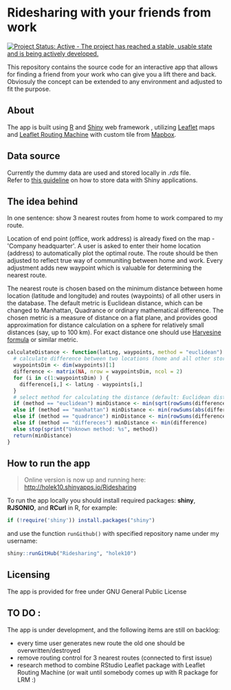 # Ridesharing with your friends from work

[![Project Status: Active - The project has reached a stable, usable state and is being actively developed.](http://www.repostatus.org/badges/latest/active.svg)](http://www.repostatus.org/#active)

This repository contains the source code for an interactive app that allows for finding a friend from your work who can give you a lift there and back. Obviosuly the concept can be extended to any environment and adjusted to fit the purpose.

## About
The app is built using [R](http://www.r-project.org) and [Shiny](http://shiny.rstudio.com) web framework , utilizing [Leaflet](http://www.leafletjs.com) maps and [Leaflet Routing Machine](http://www.liedman.net/leaflet-routing-machine/) with custom tile from [Mapbox](http://www.mapbox.com).

## Data source
Currently the dummy data are used and stored locally in *.rds* file.  
Refer to [this guideline](http://deanattali.com/blog/shiny-persistent-data-storage/) on how to store data with Shiny applications. 

## The idea behind
In one sentence: show 3 nearest routes from home to work compared to my route.  

Location of end point (office, work address) is already fixed on the map - 'Company headquarter'. A user is asked to enter their home location (address) to automatically plot the optimal route. The route should be then adjusted to reflect true way of communiting between home and work. Every adjustment adds new waypoint which is valuable for determining the nearest route. 

The nearest route is chosen based on the minimum distance between home location (latitude and longitude) and routes (waypoints) of all other users in the database. The default metric is Euclidean distance, which can be changed to Manhattan, Quadrance or ordinary mathematical difference. The chosen metric is a measure of distance on a flat plane, and provides good approximation for distance calculation on a sphere for relatively small distances (say, up to 100 km). For exact distance one should use [Harvesine formula](https://en.wikipedia.org/wiki/Haversine_formula) or similar metric. 
```R
calculateDistance <- function(latLng, waypoints, method = "euclidean") {
  # calculate difference between two locations (home and all other stored route waypoints)
  waypointsDim <- dim(waypoints)[1]
  difference <- matrix(NA, nrow = waypointsDim, ncol = 2)
  for (i in c(1:waypointsDim) ) {
    difference[i,] <- latLng - waypoints[i,]
  }
  # select method for calculating the distance (default: Euclidean distance)
  if (method == "euclidean") minDistance <- min(sqrt(rowSums(difference^2)))
  else if (method == "manhattan") minDistance <- min(rowSums(abs(difference)))
  else if (method == "quadrance") minDistance <- min(rowSums(difference^2))
  else if (method == "differeces") minDistance <- min(difference) 
  else stop(sprint("Unknown method: %s", method))
  return(minDistance)
}
```
## How to run the app
> Online version is now up and running here: http://holek10.shinyapps.io/Ridesharing  

To run the app locally you should install required packages: **shiny**,  **RJSONIO**, and **RCurl** in R, for example: 
```R
if (!require('shiny')) install.packages("shiny")
```
and use the function `runGithub()` with specified repository name under my username:
```R
shiny::runGitHub("Ridesharing", "holek10")
```
## Licensing 
The app is provided for free under GNU General Public License

## TO DO :
The app is under development, and the following items are still on backlog:
- every time user generates new route the old one should be overwritten/destroyed
- remove routing control for 3 nearest routes (connected to first issue)
- research method to combine RStudio Leaflet package with Leaflet Routing Machine (or wait until somebody comes up with R package for LRM :) 
